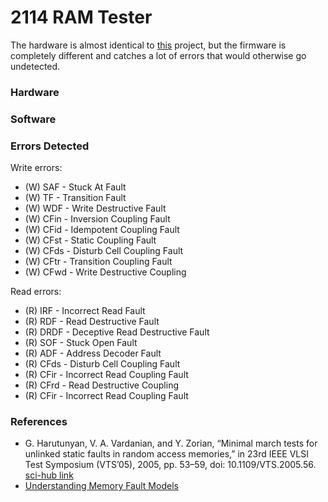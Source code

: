 # 2114 RAM Tester

The hardware is almost identical to [this](https://github.com/gpimblott/SRAM2114_Tester) project,
but the firmware is completely different and catches a lot of errors that would otherwise go
undetected.

### Hardware

### Software

### Errors Detected

Write errors:

* (W) SAF - Stuck At Fault
* (W) TF - Transition Fault
* (W) WDF - Write Destructive Fault
* (W) CFin - Inversion Coupling Fault
* (W) CFid - Idempotent Coupling Fault
* (W) CFst - Static Coupling Fault
* (W) CFds - Disturb Cell Coupling Fault
* (W) CFtr - Transition Coupling Fault
* (W) CFwd - Write Destructive Coupling

Read errors:

* (R) IRF - Incorrect Read Fault
* (R) RDF - Read Destructive Fault
* (R) DRDF - Deceptive Read Destructive Fault
* (R) SOF - Stuck Open Fault
* (R) ADF - Address Decoder Fault
* (R) CFds - Disturb Cell Coupling Fault
* (R) CFir - Incorrect Read Coupling Fault
* (R) CFrd - Read Destructive Coupling
* (R) CFir - Incorrect Read Coupling Fault

### References

* G. Harutunyan, V. A. Vardanian, and Y. Zorian, “Minimal march tests for unlinked static faults in random access memories,”
in 23rd IEEE VLSI Test Symposium (VTS’05), 2005, pp. 53–59, doi: 10.1109/VTS.2005.56.
[sci-hub link](https://sci-hub.se/10.1109/VTS.2005.56)
* [Understanding Memory Fault Models](https://www.embedded.com/understanding-memory-fault-models/)  
